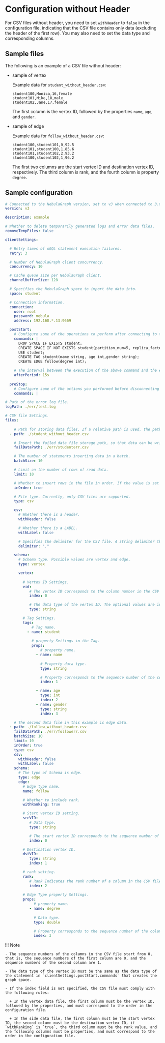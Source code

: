 # Configuration without Header

For CSV files without header, you need to set `withHeader` to `false` in the configuration file, indicating that the CSV file contains only data (excluding the header of the first row). You may also need to set the data type and corresponding columns.

## Sample files

The following is an example of a CSV file without header:

- sample of vertex

  Example data for `student_without_header.csv`:

  ```csv
  student100,Monica,16,female
  student101,Mike,18,male
  student102,Jane,17,female
  ```

  The first column is the vertex ID, followed by the properties `name`, `age`, and `gender`.

- sample of edge

  Example data for `follow_without_header.csv`:

  ```csv
  student100,student101,0,92.5
  student101,student100,1,85.6
  student101,student102,2,93.2
  student100,student102,1,96.2
  ```

  The first two columns are the start vertex ID and destination vertex ID, respectively. The third column is rank, and the fourth column is property `degree`.

## Sample configuration

```yaml
# Connected to the NebulaGraph version, set to v3 when connected to 3.x.
version: v3

description: example

# Whether to delete temporarily generated logs and error data files.
removeTempFiles: false

clientSettings:

  # Retry times of nGQL statement execution failures.
  retry: 3

  # Number of NebulaGraph client concurrency.
  concurrency: 10 

  # Cache queue size per NebulaGraph client.
  channelBufferSize: 128

  # Specifies the NebulaGraph space to import the data into.
  space: student

  # Connection information.
  connection:
    user: root
    password: nebula
    address: 192.168.*.13:9669

  postStart:
    # Configure some of the operations to perform after connecting to the NebulaGraph server, and before inserting data.
    commands: |
      DROP SPACE IF EXISTS student;
      CREATE SPACE IF NOT EXISTS student(partition_num=5, replica_factor=1, vid_type=FIXED_STRING(20));
      USE student;
      CREATE TAG student(name string, age int,gender string);
      CREATE EDGE follow(degree int);

    # The interval between the execution of the above command and the execution of the insert data command.
    afterPeriod: 15s
  
  preStop:
    # Configure some of the actions you performed before disconnecting from the NebulaGraph server.
    commands: |

# Path of the error log file.
logPath: ./err/test.log

# CSV file Settings.
files:
  
    # Path for storing data files. If a relative path is used, the path is merged with the current configuration file directory. The first data file in this example is vertex data.
  - path: ./student_without_header.csv

    # Insert the failed data file storage path, so that data can be written later.
    failDataPath: ./err/studenterr.csv

    # The number of statements inserting data in a batch.
    batchSize: 10

    # Limit on the number of rows of read data.
    limit: 10

    # Whether to insert rows in the file in order. If the value is set to false, the import rate decreases due to data skew.
    inOrder: true

    # File type. Currently, only CSV files are supported.
    type: csv

    csv:
      # Whether there is a header.
      withHeader: false

      # Whether there is a LABEL.
      withLabel: false

      # Specifies the delimiter for the CSV file. A string delimiter that supports only one character.
      delimiter: ","

    schema:
      # Schema type. Possible values are vertex and edge.
      type: vertex

      vertex:
        
        # Vertex ID Settings.
        vid:
           # The vertex ID corresponds to the column number in the CSV file. Columns in the CSV file are numbered from 0.
           index: 0

           # The data type of the vertex ID. The optional values are int and string, corresponding to INT64 and FIXED_STRING in the NebulaGraph, respectively.
           type: string

        # Tag Settings.
        tags:
            # Tag name.
          - name: student
           
            # property Settings in the Tag.
            props:
                # property name.
              - name: name
                
                # Property data type.
                type: string

                # Property corresponds to the sequence number of the column in the CSV file.
                index: 1

              - name: age
                type: int
                index: 2
              - name: gender
                type: string
                index: 3

    # The second data file in this example is edge data.
  - path: ./follow_without_header.csv
    failDataPath: ./err/followerr.csv
    batchSize: 10
    limit: 10
    inOrder: true
    type: csv
    csv:
      withHeader: false
      withLabel: false
    schema:
      # The type of Schema is edge.
      type: edge
      edge:
        # Edge type name.
        name: follow

        # Whether to include rank.
        withRanking: true

        # Start vertex ID setting.
        srcVID:
           # Data type.
           type: string

           # The start vertex ID corresponds to the sequence number of a column in the CSV file.
           index: 0

        # Destination vertex ID.
        dstVID:
           type: string
           index: 1

        # rank setting.
        rank:
           # Rank Indicates the rank number of a column in the CSV file. If index is not set, be sure to set the rank value in the third column. Subsequent columns set each property in turn.
           index: 2
        
        # Edge Type property Settings.
        props:
             # property name.
           - name: degree
             
             # Data type.
             type: double

             # Property corresponds to the sequence number of the column in the CSV file.
             index: 3
```

!!! Note

    - The sequence numbers of the columns in the CSV file start from 0, that is, the sequence numbers of the first column are 0, and the sequence numbers of the second column are 1.

    - The data type of the vertex ID must be the same as the data type of the statement in `clientSettings.postStart.commands` that creates the graph space.

    - If the index field is not specified, the CSV file must comply with the following rules:

      + In the vertex data file, the first column must be the vertex ID, followed by the properties, and must correspond to the order in the configuration file.

      + In the side data file, the first column must be the start vertex ID, the second column must be the destination vertex ID, if `withRanking` is `true`, the third column must be the rank value, and the following columns must be properties, and must correspond to the order in the configuration file.
